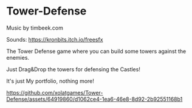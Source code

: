 # Tower-Defense

Music by timbeek.com

Sounds: https://kronbits.itch.io/freesfx

The Tower Defense game where you can build some towers against the enemies.

Just Drag&Drop the towers for defensing the Castles!

It's just My portfolio, nothing more!

https://github.com/xolatgames/Tower-Defense/assets/64919860/d1062ce4-1ea6-46e8-8d92-2b92551168b1
